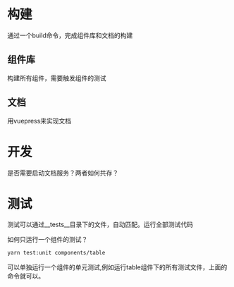 # 构建
通过一个build命令，完成组件库和文档的构建
## 组件库
构建所有组件，需要触发组件的测试
## 文档
用vuepress来实现文档
# 开发
是否需要启动文档服务？两者如何共存？
# 测试
测试可以通过__tests__目录下的文件，自动匹配。运行全部测试代码

如何只运行一个组件的测试？
``` bash
yarn test:unit components/table
```
可以单独运行一个组件的单元测试,例如运行table组件下的所有测试文件，上面的命令就可以。

